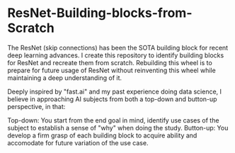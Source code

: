 # ResNet-Building-blocks-from-Scratch
The ResNet (skip connections) has been the SOTA building block for recent deep learning advances. 
I create this repository to identify building blocks for ResNet and recreate them from scratch.
Rebuilding this wheel is to prepare for future usage of ResNet without reinventing this wheel while maintaining a deep understanding of it.

Deeply inspired by "fast.ai" and my past experience doing data science, I believe in approaching AI subjects from both a top-down and button-up perspective, in that:

  Top-down: You start from the end goal in mind, identify use cases of the subject to establish a sense of "why" when doing the study.
  Button-up: You develop a firm grasp of each building block to acquire ability and accomodate for future variation of the use case.

